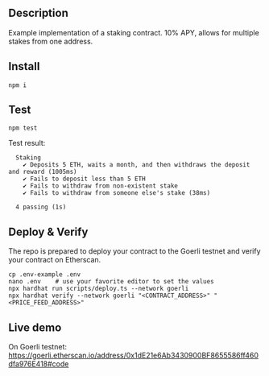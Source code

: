 ## Description

Example implementation of a staking contract. 10% APY, allows for multiple stakes from one address.

## Install

```
npm i
```

## Test

```
npm test
```

Test result:

```
  Staking
    ✔ Deposits 5 ETH, waits a month, and then withdraws the deposit and reward (1005ms)
    ✔ Fails to deposit less than 5 ETH
    ✔ Fails to withdraw from non-existent stake
    ✔ Fails to withdraw from someone else's stake (38ms)

  4 passing (1s)
```

## Deploy & Verify

The repo is prepared to deploy your contract to the Goerli testnet and verify your contract on Etherscan. 

```
cp .env-example .env
nano .env    # use your favorite editor to set the values
npx hardhat run scripts/deploy.ts --network goerli
npx hardhat verify --network goerli "<CONTRACT_ADDRESS>" "<PRICE_FEED_ADDRESS>"
```

## Live demo

On Goerli testnet: https://goerli.etherscan.io/address/0x1dE21e6Ab3430900BF8655586ff460dfa976E418#code
